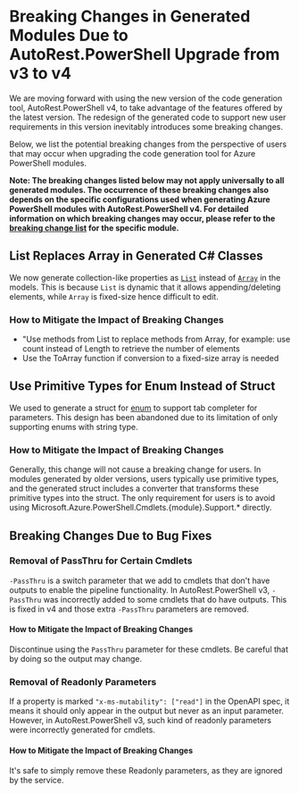 # Breaking Changes in Generated Modules Due to AutoRest.PowerShell Upgrade from v3 to v4

We are moving forward with using the new version of the code generation tool, AutoRest.PowerShell v4, to take advantage of the features offered by the latest version. The redesign of the generated code to support new user requirements in this version inevitably introduces some breaking changes.

Below, we list the potential breaking changes from the perspective of users that may occur when upgrading the code generation tool for Azure PowerShell modules.

**Note: The breaking changes listed below may not apply universally to all generated modules. The occurrence of these breaking changes also depends on the specific configurations used when generating Azure PowerShell modules with AutoRest.PowerShell v4. For detailed information on which breaking changes may occur, please refer to the [breaking change list](https://learn.microsoft.com/powershell/azure/upcoming-breaking-changes) for the specific module.**

## List Replaces Array in Generated C# Classes

We now generate collection-like properties as [`List`](https://learn.microsoft.com/dotnet/api/system.collections.generic.list-1) instead of [`Array`](https://learn.microsoft.com/en-us/dotnet/api/system.array) in the models. This is because `List` is dynamic that it allows appending/deleting elements, while `Array` is fixed-size hence difficult to edit.

### How to Mitigate the Impact of Breaking Changes

* "Use methods from List to replace methods from Array, for example: use count instead of Length to retrieve the number of elements
* Use the ToArray function if conversion to a fixed-size array is needed

## Use Primitive Types for Enum Instead of Struct

We used to generate a struct for [enum](https://github.com/Azure/autorest/blob/main/docs/extensions/readme.md#x-ms-enum) to support tab completer for parameters. This design has been abandoned due to its limitation of only supporting enums with string type.

### How to Mitigate the Impact of Breaking Changes

Generally, this change will not cause a breaking change for users. In modules generated by older versions, users typically use primitive types, and the generated struct includes a converter that transforms these primitive types into the struct. The only requirement for users is to avoid using Microsoft.Azure.PowerShell.Cmdlets.{module}.Support.* directly.

## Breaking Changes Due to Bug Fixes

### Removal of PassThru for Certain Cmdlets

`-PassThru` is a switch parameter that we add to cmdlets that don't have outputs to enable the pipeline functionality. In AutoRest.PowerShell v3, `-PassThru` was incorrectly added to some cmdlets that do have outputs. This is fixed in v4 and those extra `-PassThru` parameters are removed.

#### How to Mitigate the Impact of Breaking Changes

Discontinue using the `PassThru` parameter for these cmdlets. Be careful that by doing so the output may change.

### Removal of Readonly Parameters

If a property is marked `"x-ms-mutability": ["read"]` in the OpenAPI spec, it means it should only appear in the output but never as an input parameter. However, in AutoRest.PowerShell v3, such kind of readonly parameters were incorrectly generated for cmdlets.

#### How to Mitigate the Impact of Breaking Changes

It's safe to simply remove these Readonly parameters, as they are ignored by the service.
